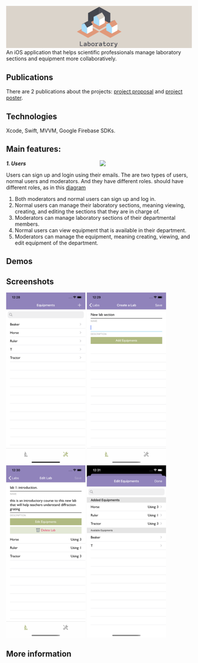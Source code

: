 ![alt laboratory](cover1.png)
An iOS application that helps scientific professionals manage laboratory sections and equipment more collaboratively.
## Publications
There are 2 publications about the projects: [project proposal] and [project poster].

## Technologies
Xcode, Swift, MVVM, Google Firebase SDKs.

## Main features:
<img align="right" src="Screenshots/places.png" width="250">

***1. Users***

Users can sign up and login using their emails.
The are two types of users, normal users and moderators. And they have different roles.
should have different roles, as in this [diagram](#more-information)
1. Both moderators and normal users can sign up and log in.
2. Normal users can manage their laboratory sections, meaning viewing, creating, and editing the sections that they are in charge
of.
3. Moderators can manage laboratory sections of their departmental members.
4. Normal users can view equipment that is available in their department.
5. Moderators can manage the equipment, meaning creating, viewing, and edit equipment of the department.

## Demos


## Screenshots

<p float="left">
  <img src="Screenshots/equipmentList.png" width="215" />
  <img src="Screenshots/addNewLab.png" width="215" />
  <img src="Screenshots/labInfo.png" width="215" />
  <img src="Screenshots/addLabEquipment.png" width="215" />
</p>

## More information

[project proposal]: https://drive.google.com/file/d/1MCzDw_U9_WsVgIXtvqrS8UXya_c9Lw3B/view?usp=sharing
[project poster]: https://drive.google.com/file/d/1XkFxiIdr9Jf-WzJl3VLbwwOGRJkKqm9e/view?usp=sharing
